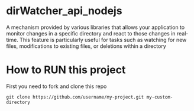 # dirWatcher_api_nodejs
A mechanism provided by various libraries that allows your application to monitor changes in a specific directory and react to those changes in real-time. This feature is particularly useful for tasks such as watching for new files, modifications to existing files, or deletions within a directory

# How to RUN this project

First you need to fork and clone this repo
```
git clone https://github.com/username/my-project.git my-custom-directory
```



